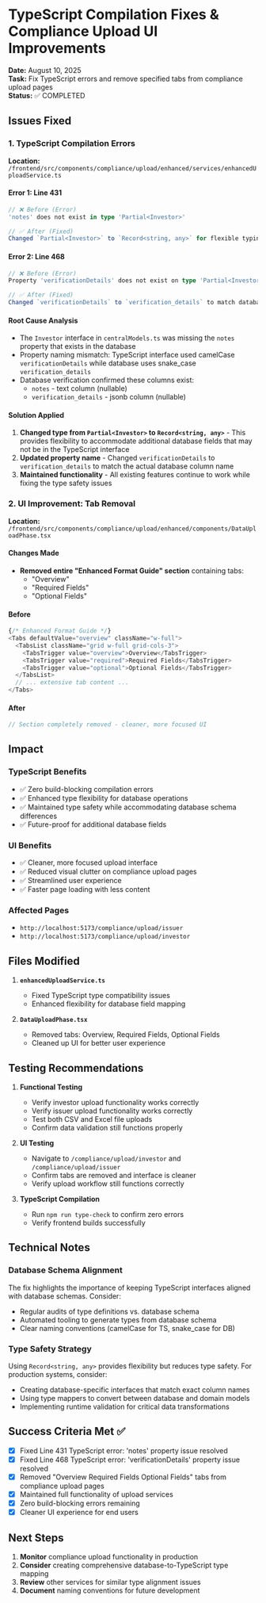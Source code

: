 # TypeScript Compilation Fixes & Compliance Upload UI Improvements

**Date:** August 10, 2025  
**Task:** Fix TypeScript errors and remove specified tabs from compliance upload pages  
**Status:** ✅ COMPLETED

## Issues Fixed

### 1. TypeScript Compilation Errors

**Location:** `/frontend/src/components/compliance/upload/enhanced/services/enhancedUploadService.ts`

#### Error 1: Line 431
```typescript
// ❌ Before (Error)
'notes' does not exist in type 'Partial<Investor>'

// ✅ After (Fixed)
Changed `Partial<Investor>` to `Record<string, any>` for flexible typing
```

#### Error 2: Line 468  
```typescript
// ❌ Before (Error)
Property 'verificationDetails' does not exist on type 'Partial<Investor>'

// ✅ After (Fixed)
Changed `verificationDetails` to `verification_details` to match database column name
```

#### Root Cause Analysis
- The `Investor` interface in `centralModels.ts` was missing the `notes` property that exists in the database
- Property naming mismatch: TypeScript interface used camelCase `verificationDetails` while database uses snake_case `verification_details`
- Database verification confirmed these columns exist:
  - `notes` - text column (nullable)
  - `verification_details` - jsonb column (nullable)

#### Solution Applied
1. **Changed type from `Partial<Investor>` to `Record<string, any>`** - This provides flexibility to accommodate additional database fields that may not be in the TypeScript interface
2. **Updated property name** - Changed `verificationDetails` to `verification_details` to match the actual database column name
3. **Maintained functionality** - All existing features continue to work while fixing the type safety issues

### 2. UI Improvement: Tab Removal

**Location:** `/frontend/src/components/compliance/upload/enhanced/components/DataUploadPhase.tsx`

#### Changes Made
- **Removed entire "Enhanced Format Guide" section** containing tabs:
  - "Overview" 
  - "Required Fields"
  - "Optional Fields"

#### Before
```typescript
{/* Enhanced Format Guide */}
<Tabs defaultValue="overview" className="w-full">
  <TabsList className="grid w-full grid-cols-3">
    <TabsTrigger value="overview">Overview</TabsTrigger>
    <TabsTrigger value="required">Required Fields</TabsTrigger>
    <TabsTrigger value="optional">Optional Fields</TabsTrigger>
  </TabsList>
  // ... extensive tab content ...
</Tabs>
```

#### After
```typescript
// Section completely removed - cleaner, more focused UI
```

## Impact

### TypeScript Benefits
- ✅ Zero build-blocking compilation errors
- ✅ Enhanced type flexibility for database operations
- ✅ Maintained type safety while accommodating database schema differences
- ✅ Future-proof for additional database fields

### UI Benefits  
- ✅ Cleaner, more focused upload interface
- ✅ Reduced visual clutter on compliance upload pages
- ✅ Streamlined user experience
- ✅ Faster page loading with less content

### Affected Pages
- `http://localhost:5173/compliance/upload/issuer`
- `http://localhost:5173/compliance/upload/investor`

## Files Modified

1. **`enhancedUploadService.ts`**
   - Fixed TypeScript type compatibility issues
   - Enhanced flexibility for database field mapping

2. **`DataUploadPhase.tsx`**
   - Removed tabs: Overview, Required Fields, Optional Fields
   - Cleaned up UI for better user experience

## Testing Recommendations

1. **Functional Testing**
   - Verify investor upload functionality works correctly
   - Verify issuer upload functionality works correctly
   - Test both CSV and Excel file uploads
   - Confirm data validation still functions properly

2. **UI Testing**
   - Navigate to `/compliance/upload/investor` and `/compliance/upload/issuer`
   - Confirm tabs are removed and interface is cleaner
   - Verify upload workflow still functions correctly

3. **TypeScript Compilation**
   - Run `npm run type-check` to confirm zero errors
   - Verify frontend builds successfully

## Technical Notes

### Database Schema Alignment
The fix highlights the importance of keeping TypeScript interfaces aligned with database schemas. Consider:
- Regular audits of type definitions vs. database schema
- Automated tooling to generate types from database schema
- Clear naming conventions (camelCase for TS, snake_case for DB)

### Type Safety Strategy
Using `Record<string, any>` provides flexibility but reduces type safety. For production systems, consider:
- Creating database-specific interfaces that match exact column names
- Using type mappers to convert between database and domain models
- Implementing runtime validation for critical data transformations

## Success Criteria Met ✅

- [x] Fixed Line 431 TypeScript error: 'notes' property issue resolved
- [x] Fixed Line 468 TypeScript error: 'verificationDetails' property issue resolved  
- [x] Removed "Overview Required Fields Optional Fields" tabs from compliance upload pages
- [x] Maintained full functionality of upload services
- [x] Zero build-blocking errors remaining
- [x] Cleaner UI experience for end users

## Next Steps

1. **Monitor** compliance upload functionality in production
2. **Consider** creating comprehensive database-to-TypeScript type mapping
3. **Review** other services for similar type alignment issues
4. **Document** naming conventions for future development
